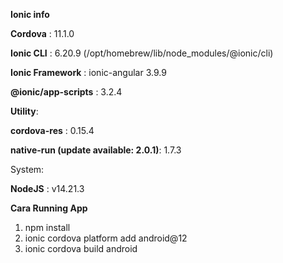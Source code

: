 **Ionic info**

**Cordova**           : 11.1.0
 
**Ionic CLI**         : 6.20.9 (/opt/homebrew/lib/node_modules/@ionic/cli)
 
**Ionic Framework**   : ionic-angular 3.9.9
 
 **@ionic/app-scripts** : 3.2.4

 **Utility**:

   **cordova-res**                          : 0.15.4


   **native-run (update available: 2.0.1)**: 1.7.3

System:

**NodeJS** : v14.21.3 

**Cara Running App**

1. npm install
2. ionic cordova platform add android@12
3. ionic cordova build android



 


